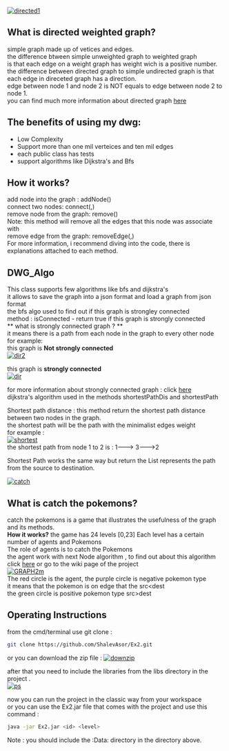 <a href="http://www.siz.co.il/"><img src="http://up419.siz.co.il/up1/oizxyjuxymmw.png" border="0" alt="directed1" /></a>

## What is directed weighted graph? <br>
simple graph made up of vetices and edges. <br>
the difference btween simple unweighted graph to weighted graph <br>
is that each edge on a weight graph has weight wich is a positive number. <br>
the difference between directed graph to simple undirected graph is that <br>
each edge in direceted graph has a direction. <br>
edge between node 1 and node 2 is NOT equals to edge between node 2 to node 1. <br>
you can find much more information about directed graph [here](https://en.wikipedia.org/wiki/Directed_graph) <br>



## The benefits of using my dwg:
- Low Complexity
- Support more than one mil verteices and ten mil edges
- each public class has tests
- support algorithms like Dijkstra's and Bfs

## How it works? 
add node into the graph : addNode(<vertex>) <br>
connect two nodes: connect(<node key>,<node key>) <br>
remove node from the graph: remove(<node key>) <br>
Note: this method will remove all the edges that this node was associate with <br>
remove edge from the graph: removeEdge(<node key>,<node key>) <br>
For more information, i recommend diving into the code, there is explanations attached to each method. <br>
 
 
## DWG_Algo

This class supports few algorithms like bfs and dijkstra's <br>
it allows to save the graph into a json format and load a graph from json format <br>
the bfs algo used to find out if this graph is strongley connected <br>
method : isConnected - return true if this graph is strongly connected <br>
** what is strongly connected graph ? ** <br>
it means there is a path from each node in the graph to every other node <br>
for example: <br>
this graph is **Not strongly connected** <br>
<a href="http://www.siz.co.il/"><img src="http://up419.siz.co.il/up2/lh2ren5dkyjz.png" border="0" alt="dir2" /></a> <br>

this graph is **strongly connected** <br>
<a href="http://www.siz.co.il/"><img src="http://up419.siz.co.il/up3/dmtzaglnzz5j.png" border="0" alt="dir" /></a>

for more information about strongly connected graph : click [here](https://en.wikipedia.org/wiki/Strongly_connected_component) <br>
dijkstra's algorithm used in the methods shortestPathDis and shortestPath

Shortest path distance : this method return the shortest path distance between two nodes in the graph. <br>
the shortest path will be the path with the minimalist edges weight <br>
for example : <br>
<a href="http://www.siz.co.il/"><img src="http://up419.siz.co.il/up2/2mdhzomitddn.png" border="0" alt="shortest" /></a> <br>
the shortest path from node 1 to 2 is : 1---> 3--->2 <br>

Shortest Path works the same way but return the List represents the path from the source to destination. <br>

<a href="http://www.siz.co.il/"><img src="http://up419.siz.co.il/up3/wjhr2y4ywnoz.png" border="0" alt="catch" /></a> <br>

## What is catch the pokemons? 
catch the pokemons is a game that  illustrates the usefulness of the graph and its methods. <br>
**How it works?**
the game has 24 levels [0,23]
Each level has a certain number of agents and Pokemons <br>
The role of agents is to catch the Pokemons <br>
the agent work with next Node algorithm , to find out about this algorithm click [here](https://github.com/ShalevAsor/Ex2/wiki
) or go to the wiki page of the project <br>
<a href="http://www.siz.co.il/"><img src="http://up419.siz.co.il/up3/w1y0uig2wimm.png" border="0" alt="GRAPH2m" /></a> <br>
The red circle is the agent, the purple circle is negative pokemon type <br>
it means that the pokemon is on edge that the src<dest <br>
the green circle is positive pokemon type src>dest <br>

## Operating Instructions 
from  the cmd/terminal use git clone : <br>
```sh
git clone https://github.com/ShalevAsor/Ex2.git
```
or you can download the zip file : 
<a href="http://www.siz.co.il/"><img src="http://up419.siz.co.il/up1/tbmwltmmzg3y.png" border="0" alt="downzip" /></a>

after that you need to include the libraries from the libs directory in the project . <br>
<a href="http://www.siz.co.il/"><img src="http://up419.siz.co.il/up1/rdmiizmzldnb.png" border="0" alt="ps" /></a>

now you can run the project in the classic way from your workspace <br>
or you can use the Ex2.jar file that comes with the project 
and use this command : 
```sh
java -jar Ex2.jar <id> <level>
```
Note : you should include the :Data: directory in the directory above. 





